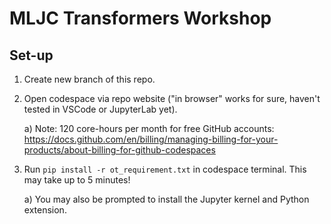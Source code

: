 # MLJC Transformers Workshop

## Set-up

1) Create new branch of this repo.

2) Open codespace via repo website ("in browser" works for sure, haven't tested in VSCode or JupyterLab yet).

   a) Note: 120 core-hours per month for free GitHub accounts: https://docs.github.com/en/billing/managing-billing-for-your-products/about-billing-for-github-codespaces

3) Run `pip install -r ot_requirement.txt` in codespace terminal. This may take up to 5 minutes!
   
   a) You may also be prompted to install the Jupyter kernel and Python extension. 

